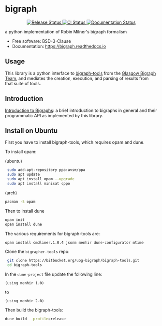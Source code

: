 # bigraph


<p align="center">
<a href="https://pypi.python.org/pypi/bigraph">
    <img src="https://img.shields.io/pypi/v/bigraph.svg"
        alt = "Release Status">
</a>

<a href="https://github.com/prismofeverything/bigraph/actions">
    <img src="https://github.com/prismofeverything/bigraph/actions/workflows/main.yml/badge.svg?branch=release" alt="CI Status">
</a>

<a href="https://bigraph.readthedocs.io/en/latest/?badge=latest">
    <img src="https://readthedocs.org/projects/bigraph/badge/?version=latest" alt="Documentation Status">
</a>

</p>


a python implementation of Robin Milner's bigraph formalism


* Free software: BSD-3-Clause
* Documentation: <https://bigraph.readthedocs.io>


## Usage

This library is a python interface to [bigraph-tools](https://bitbucket.org/uog-bigraph/bigraph-tools/src/master/) from the [Glasgow Bigraph Team](https://uog-bigraph.bitbucket.io/team.html), and mediates the creation, execution, and parsing of results from that suite of tools. 

## Introduction

[Introduction to Bigraphs](https://prismofeverything.github.io/bigraph): a brief introduction to bigraphs in general and their programmatic API as implemented by this library.

## Install on Ubuntu

First you have to install bigraph-tools, which requires opam and dune.

To install opam: 

(ubuntu)
```bash
 sudo add-apt-repository ppa:avsm/ppa
 sudo apt update
 sudo apt install opam --upgrade
 sudo apt install minisat cppo
```

(arch)
```bash
pacman -S opam
```

Then to install dune

```bash
opam init
opam install dune
```

The various requirements for bigraph-tools are:

```bash
opam install cmdliner.1.0.4 jsonm menhir dune-configurator mtime
```

Clone the `bigrapher-tools` repo:

```bash
 git clone https://bitbucket.org/uog-bigraph/bigraph-tools.git
 cd bigraph-tools
```

In the `dune-project` file update the following line:
```
(using menhir 1.0)
```

to 

```
(using menhir 2.0)
```

Then build the bigraph-tools:
```bash
dune build --profile=release
```

